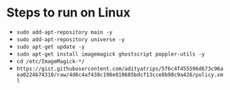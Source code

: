 # Steps to run on Linux

- `sudo add-apt-repository main -y`
- `sudo add-apt-repository universe -y`
- `sudo apt-get update -y`
- `sudo apt-get install imagemagick ghostscript poppler-utils -y`
- `cd /etc/ImageMagick-*/`
- `https://gist.githubusercontent.com/adityatrips/5f6c4f455596d673c96aea0224b74310/raw/4d6c4af438c198e010685bdcf13cce8b98c9a426/policy.xml`
